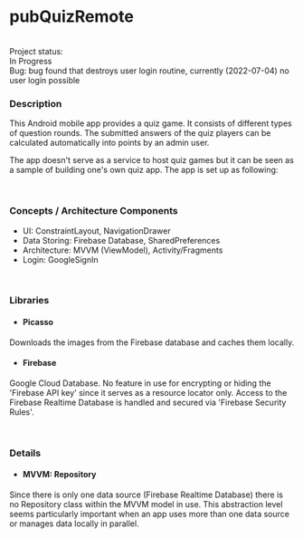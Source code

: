 # pubQuizRemote

<br>
Project status: <br>
In Progress <br>
Bug: bug found that destroys user login routine, currently (2022-07-04) no user login possible

<br>

### Description

This Android mobile app provides a quiz game.
It consists of different types of question rounds.
The submitted answers of the quiz players can be calculated automatically into points by an admin user.

The app doesn't serve as a service to host quiz games but it can be seen as a sample of building one's own quiz app.
The app is set up as following:

<br>

### Concepts / Architecture Components

- UI: ConstraintLayout, NavigationDrawer
- Data Storing: Firebase Database, SharedPreferences
- Architecture: MVVM (ViewModel), Activity/Fragments
- Login: GoogleSignIn

<br>

### Libraries

- #### Picasso
 Downloads the images from the Firebase database and caches them locally.

- #### Firebase
Google Cloud Database. No feature in use for encrypting or hiding the 'Firebase API key' since it serves as a resource locator only.
Access to the Firebase Realtime Database is handled and secured via 'Firebase Security Rules'.

<br>

### Details

- #### MVVM: Repository
Since there is only one data source (Firebase Realtime Database) there is no Repository class within the MVVM model in use.
This abstraction level seems particularly important when an app uses more than one data source or manages data locally in parallel.
